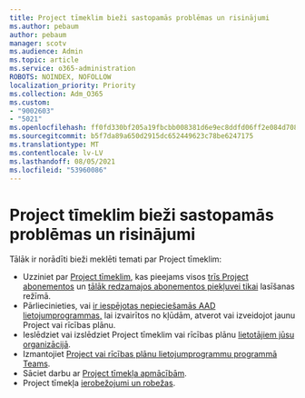 ```yaml
---
title: Project tīmeklim bieži sastopamās problēmas un risinājumi
ms.author: pebaum
author: pebaum
manager: scotv
ms.audience: Admin
ms.topic: article
ms.service: o365-administration
ROBOTS: NOINDEX, NOFOLLOW
localization_priority: Priority
ms.collection: Adm_O365
ms.custom:
- "9002603"
- "5021"
ms.openlocfilehash: ff0fd330bf205a19fbcbb008381d6e9ec8ddfd06ff2e084d708cffac9f16f079
ms.sourcegitcommit: b5f7da89a650d2915dc652449623c78be6247175
ms.translationtype: MT
ms.contentlocale: lv-LV
ms.lasthandoff: 08/05/2021
ms.locfileid: "53960086"
---
```

# <a name="project-for-the-web-common-issues-and-resolutions"></a>Project tīmeklim bieži sastopamās problēmas un risinājumi

Tālāk ir norādīti bieži meklēti temati par Project tīmeklim:

- Uzziniet par [Project tīmeklim](https://support.microsoft.com/office/what-is-project-for-the-web-c19b2421-3c9d-4037-97c6-f66b6e1d2eb5), kas pieejams visos [trīs Project abonementos](https://products.office.com/project/compare-microsoft-project-management-software) un [tālāk redzamajos abonementos piekļuvei tikai](https://docs.microsoft.com/project-for-the-web/office-365-user-view-access-to-project-and-roadmap) lasīšanas režīmā.
- Pārliecinieties, vai [ir iespējotas nepieciešamās AAD lietojumprogrammas,](https://techcommunity.microsoft.com/t5/project-support-blog/roadmap-have-you-disabled-some-necessary-services/ba-p/815067) lai izvairītos no kļūdām, atverot vai izveidojot jaunu Project vai rīcības plānu.
- Ieslēdziet vai izslēdziet Project tīmeklim vai rīcības plānu [lietotājiem jūsu organizācijā](https://docs.microsoft.com/project-for-the-web/turn-project-for-the-web-off).
- Izmantojiet [Project vai rīcības plānu lietojumprogrammu programmā Teams](https://support.microsoft.com/office/2dc584e6-2f6c-4e2d-9008-0b3f6845eb52).
- Sāciet darbu ar [Project tīmekļa apmācībām](https://support.office.com/article/50bf3e29-0f0d-4b7a-9d2c-7c78389b67ad).
- Project tīmekļa [ierobežojumi un robežas](https://docs.microsoft.com/project-for-the-web/project-for-the-web-limits-and-boundaries).
